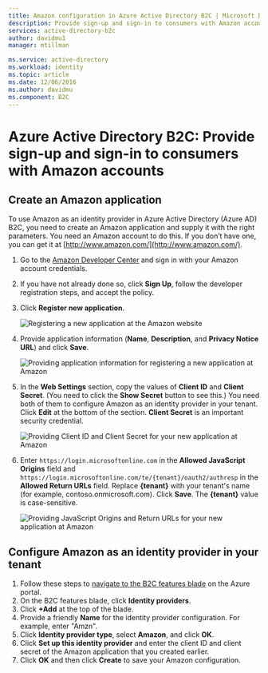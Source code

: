 ```yaml
---
title: Amazon configuration in Azure Active Directory B2C | Microsoft Docs
description: Provide sign-up and sign-in to consumers with Amazon accounts in your applications that are secured by Azure Active Directory B2C.
services: active-directory-b2c
author: davidmu1
manager: mtillman

ms.service: active-directory
ms.workload: identity
ms.topic: article
ms.date: 12/06/2016
ms.author: davidmu
ms.component: B2C
---
```


# Azure Active Directory B2C: Provide sign-up and sign-in to consumers with Amazon accounts
## Create an Amazon application
To use Amazon as an identity provider in Azure Active Directory (Azure AD) B2C, you need to create an Amazon application and supply it with the right parameters. You need an Amazon account to do this. If you don’t have one, you can get it at [http://www.amazon.com/](http://www.amazon.com/).

1. Go to the [Amazon Developer Center](https://login.amazon.com/) and sign in with your Amazon account credentials.
2. If you have not already done so, click **Sign Up**, follow the developer registration steps, and accept the policy.
3. Click **Register new application**.
   
    ![Registering a new application at the Amazon website](./media/active-directory-b2c-setup-amzn-app/amzn-new-app.png)
4. Provide application information (**Name**, **Description**, and **Privacy Notice URL**) and click **Save**.
   
    ![Providing application information for registering a new application at Amazon](./media/active-directory-b2c-setup-amzn-app/amzn-register-app.png)
5. In the **Web Settings** section, copy the values of **Client ID** and **Client Secret**. (You need to click the **Show Secret** button to see this.) You need both of them to configure Amazon as an identity provider in your tenant. Click **Edit** at the bottom of the section. **Client Secret** is an important security credential.
   
    ![Providing Client ID and Client Secret for your new application at Amazon](./media/active-directory-b2c-setup-amzn-app/amzn-client-secret.png)
6. Enter `https://login.microsoftonline.com` in the **Allowed JavaScript Origins** field and `https://login.microsoftonline.com/te/{tenant}/oauth2/authresp` in the **Allowed Return URLs** field. Replace **{tenant}** with your tenant's name (for example, contoso.onmicrosoft.com). Click **Save**. The **{tenant}** value is case-sensitive.
   
    ![Providing JavaScript Origins and Return URLs for your new application at Amazon](./media/active-directory-b2c-setup-amzn-app/amzn-urls.png)

## Configure Amazon as an identity provider in your tenant
1. Follow these steps to [navigate to the B2C features blade](active-directory-b2c-app-registration.md#navigate-to-b2c-settings) on the Azure portal.
2. On the B2C features blade, click **Identity providers**.
3. Click **+Add** at the top of the blade.
4. Provide a friendly **Name** for the identity provider configuration. For example, enter "Amzn".
5. Click **Identity provider type**, select **Amazon**, and click **OK**.
6. Click **Set up this identity provider** and enter the client ID and client secret of the Amazon application that you created earlier.
7. Click **OK** and then click **Create** to save your Amazon configuration.

